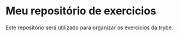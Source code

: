 # Meu repositório de exercicios

Este repositório será utilizado para organizar os exercicios da trybe.
